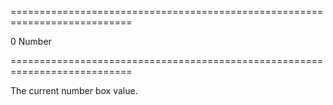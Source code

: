 ===========================================================================
<!--default-->0<!--/default-->
<!--type-->Number<!--/type-->
===========================================================================

<!--shortDescription-->
The current number box value.
<!--/shortDescription-->

<!--fullDescription-->

<!--/fullDescription-->